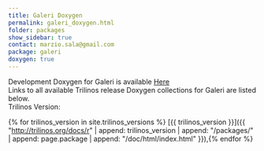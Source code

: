 ```yaml
---
title: Galeri Doxygen
permalink: galeri_doxygen.html
folder: packages
show_sidebar: true
contact: marzio.sala@gmail.com
package: galeri
doxygen: true
---
```


Development Doxygen for Galeri is available [Here](http://trilinos.org/docs/dev/packages/galeri/doc/html/index.html)  
Links to all available Trilinos release Doxygen collections for Galeri are listed below.  
Trilinos Version:

{% for trilinos_version in site.trilinos_versions %}
[{{ trilinos_version }}]({{ "http://trilinos.org/docs/r" | append: trilinos_version | append: "/packages/" | append: page.package | append: "/doc/html/index.html" }}),{% endfor %}
